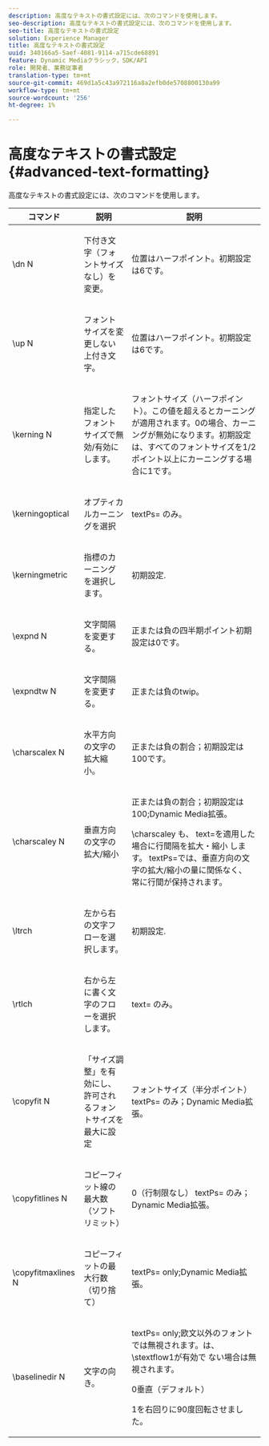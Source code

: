 ```yaml
---
description: 高度なテキストの書式設定には、次のコマンドを使用します。
seo-description: 高度なテキストの書式設定には、次のコマンドを使用します。
seo-title: 高度なテキストの書式設定
solution: Experience Manager
title: 高度なテキストの書式設定
uuid: 340166a5-5aef-4081-9114-a715cde68891
feature: Dynamic Mediaクラシック，SDK/API
role: 開発者、業務従事者
translation-type: tm+mt
source-git-commit: 469d1a5c43a972116a8a2efb0de5708800130a99
workflow-type: tm+mt
source-wordcount: '256'
ht-degree: 1%

---
```



# 高度なテキストの書式設定{#advanced-text-formatting}

高度なテキストの書式設定には、次のコマンドを使用します。

<table id="table_43B2EB887C0F471BB60C23B570E7D3D2"> 
 <thead> 
  <tr> 
   <th class="entry"> コマンド </th> 
   <th class="entry"> 説明 </th> 
   <th class="entry"> 説明 </th> 
  </tr> 
 </thead>
 <tbody> 
  <tr> 
   <td> <span class="codeph"> \dn  <span class="varname"> N  </span> </span> </td> 
   <td> <p>下付き文字（フォントサイズなし）を変更。 </p> </td> 
   <td> <p>位置はハーフポイント。初期設定は6です。 </p> </td> 
  </tr> 
  <tr> 
   <td> <span class="codeph"> \up  <span class="varname"> N  </span> </span> </td> 
   <td> <p>フォントサイズを変更しない上付き文字。 </p> </td> 
   <td> <p>位置はハーフポイント。初期設定は6です。 </p> </td> 
  </tr> 
  <tr> 
   <td> <span class="codeph"> \kerning  <span class="varname"> N  </span> </span> </td> 
   <td> <p>指定したフォントサイズで無効/有効にします。 </p> </td> 
   <td> <p>フォントサイズ（ハーフポイント）。この値を超えるとカーニングが適用されます。0の場合、カーニングが無効になります。初期設定は、すべてのフォントサイズを1/2ポイント以上にカーニングする場合に1です。 </p> </td> 
  </tr> 
  <tr> 
   <td> <span class="codeph"> \kerningoptical  </span> </td> 
   <td> <p>オプティカルカーニングを選択 </p> </td> 
   <td> <p> <span class="codeph"> textPs= </span> のみ。 </p> </td> 
  </tr> 
  <tr> 
   <td> <span class="codeph"> \kerningmetric  </span> </td> 
   <td> <p>指標のカーニングを選択します。 </p> </td> 
   <td> <p>初期設定. </p> </td> 
  </tr> 
  <tr> 
   <td> <span class="codeph"> \expnd  <span class="varname"> N  </span> </span> </td> 
   <td> <p>文字間隔を変更する。 </p> </td> 
   <td> <p>正または負の四半期ポイント初期設定は0です。 </p> </td> 
  </tr> 
  <tr> 
   <td> <span class="codeph"> \expndtw  <span class="varname"> N  </span> </span> </td> 
   <td> <p>文字間隔を変更する。 </p> </td> 
   <td> <p>正または負のtwip。 </p> </td> 
  </tr> 
  <tr> 
   <td> <span class="codeph"> \charscalex  <span class="varname"> N  </span> </span> </td> 
   <td> <p>水平方向の文字の拡大縮小。 </p> </td> 
   <td> <p>正または負の割合；初期設定は100です。 </p> </td> 
  </tr> 
  <tr> 
   <td> <span class="codeph"> \charscaley  <span class="varname"> N  </span> </span> </td> 
   <td> <p>垂直方向の文字の拡大/縮小 </p> </td> 
   <td> <p>正または負の割合；初期設定は100;Dynamic Media拡張。 </p> <p> <span class="codeph"> \charscaley </span> も、 <span class="codeph"> text=を適用した場合に行間隔を拡大・縮小 </span>します。<span class="codeph"> textPs=では、垂直方向の文字の拡大/縮小の量に関係なく、 </span> 常に行間が保持されます。 </p> </td> 
  </tr> 
  <tr> 
   <td> <span class="codeph"> \ltrch  </span> </td> 
   <td> <p>左から右の文字フローを選択します。 </p> </td> 
   <td> <p>初期設定. </p> </td> 
  </tr> 
  <tr> 
   <td> <span class="codeph"> \rtlch  </span> </td> 
   <td> <p>右から左に書く文字のフローを選択します。 </p> </td> 
   <td> <p> <span class="codeph"> text= </span> のみ。 </p> </td> 
  </tr> 
  <tr> 
   <td> <span class="codeph"> \copyfit  <span class="varname"> N  </span> </span> </td> 
   <td> <p>「サイズ調整」を有効にし、許可されるフォントサイズを最大に設定 </p> </td> 
   <td> <p>フォントサイズ（半分ポイント）<span class="codeph"> textPs= </span>のみ；Dynamic Media拡張。 </p> </td> 
  </tr> 
  <tr> 
   <td> <span class="codeph"> \copyfitlines  <span class="varname"> N  </span> </span> </td> 
   <td> <p>コピーフィット線の最大数（ソフトリミット） </p> </td> 
   <td> <p>0（行制限なし）<span class="codeph"> textPs= </span>のみ；Dynamic Media拡張。 </p> </td> 
  </tr> 
  <tr> 
   <td> <span class="codeph"> \copyfitmaxlines  <span class="varname"> N  </span> </span> </td> 
   <td> <p>コピーフィットの最大行数（切り捨て） </p> </td> 
   <td> <p> <span class="codeph"> textPs=  </span> only;Dynamic Media拡張。 </p> </td> 
  </tr> 
  <tr> 
   <td> <span class="codeph"> \baselinedir  <span class="varname"> N  </span> </span> </td> 
   <td> <p>文字の向き。 </p> </td> 
   <td> <p> <span class="codeph"> textPs=  </span> only;欧文以外のフォントでは無視されます。は、 <span class="codeph"> \stextflow1が有効で </span> ない場合は無視されます。 </p> <p>0垂直（デフォルト） </p> <p>1を右回りに90度回転させました。 </p> </td> 
  </tr> 
 </tbody> 
</table>

